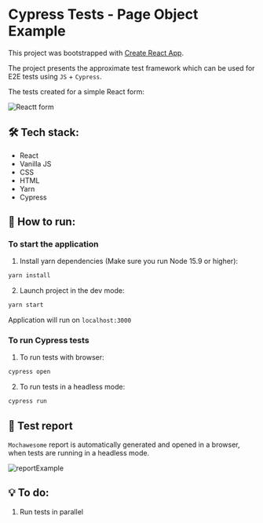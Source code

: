 # Cypress Tests - Page Object Example
This project was bootstrapped with [Create React App](https://github.com/facebook/create-react-app).

The project presents the approximate test framework which can be used for E2E tests using `JS` + `Cypress`.

The tests created for a simple React form:

![Reactt form](https://user-images.githubusercontent.com/56598375/143472169-8e653940-4394-474f-b96d-89f283264edc.png)



## :hammer_and_wrench: Tech stack:
* React
* Vanilla JS
* CSS
* HTML
* Yarn
* Cypress

## :rocket: How to run:

### To start the application
1. Install yarn dependencies (Make sure you run Node 15.9 or higher):

```sh
yarn install
```

2. Launch project in the dev mode:

```sh
yarn start
```
Application will run on `localhost:3000`
    
### To run Cypress tests
1. To run tests with browser:
```sh
cypress open
```

2. To run tests in a headless mode:
```sh
cypress run
```

## :memo: Test report 
`Mochawesome` report is automatically generated and opened in a browser, when tests are running in a headless mode.

![reportExample](https://user-images.githubusercontent.com/56598375/143496809-201bd1a2-5acf-4b65-a269-e624e32b4c3c.png)

## :bulb: To do:

1. Run tests in parallel 
